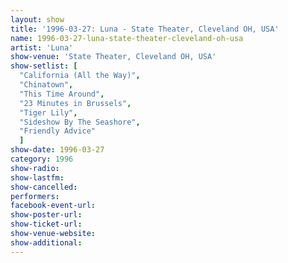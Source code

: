 ```yaml
---
layout: show
title: '1996-03-27: Luna - State Theater, Cleveland OH, USA'
name: 1996-03-27-luna-state-theater-cleveland-oh-usa
artist: 'Luna'
show-venue: 'State Theater, Cleveland OH, USA'
show-setlist: [
  "California (All the Way)",
  "Chinatown",
  "This Time Around",
  "23 Minutes in Brussels",
  "Tiger Lily",
  "Sideshow By The Seashore",
  "Friendly Advice"
  ]
show-date: 1996-03-27
category: 1996
show-radio: 
show-lastfm: 
show-cancelled: 
performers: 
facebook-event-url: 
show-poster-url: 
show-ticket-url: 
show-venue-website: 
show-additional: 
---
```


